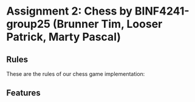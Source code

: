 # Assignment 2: Chess by BINF4241-group25 (Brunner Tim, Looser Patrick, Marty Pascal)

## Rules
These are the rules of our chess game implementation: 



## Features


